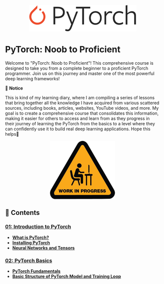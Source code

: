 <div align="center">
  <img src="res/img/pytorch_logo.png" alt="Logo">
</div>

# PyTorch: Noob to Proficient

Welcome to "PyTorch: Noob to Proficient"! This comprehensive course is designed to take you from a complete beginner to a proficient PyTorch programmer. Join us on this journey and master one of the most powerful deep learning frameworks!

📌 **Notice**

This is kind of my learning diary, where I am compiling a series of lessons that bring together all the knowledge I have acquired from various scattered sources, including books, articles, websites, YouTube videos, and more. My goal is to create a comprehensive course that consolidates this information, making it easier for others to access and learn from as they progress in their journey of learning the PyTorch from the basics to a level where they can confidently use it to build real deep learning applications. Hope this helps🙂

<div align="center">
  <img src="res/img/wip.png" alt="wip">
</div>

## **📑 Contents**

### [**01: Introduction to PyTorch**](./01_Introduction_to_PyTorch/introduction_to_pytorch.md)

- [**What is PyTorch?**](./01_Introduction_to_PyTorch/introduction_to_pytorch.md#what-is-pytorch)
- [**Installing PyTorch**](./01_Introduction_to_PyTorch/introduction_to_pytorch.md#installing-pytorch)
- [**Neural Networks and Tensors**](./01_Introduction_to_PyTorch/introduction_to_pytorch.md#neural-networks-and-tensors)


### [**02: PyTorch Basics**](./02_PyTorch_Basics/pytorch_basics.md)

- [**PyTorch Fundamentals**](./02_PyTorch_Basics/pytorch_basics.md#pytorch-fundamentals)
- [**Basic Structure of PyTorch Model and Training Loop**](./02_PyTorch_Basics/pytorch_basics.md#basic-structure-of-pytorch-model-and-training-loop)